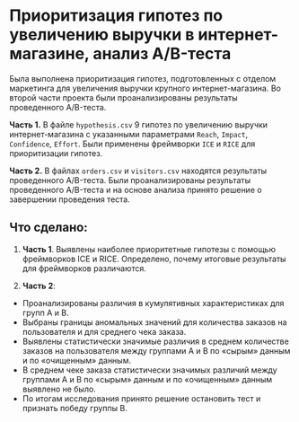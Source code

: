 # Приоритизация гипотез по увеличению выручки в интернет-магазине, анализ A/B-теста

Была выполнена приоритизация гипотез, подготовленных с отделом маркетинга для увеличения выручки крупного интернет-магазина. Во второй части проекта были проанализированы результаты проведенного A/B-теста.

**Часть 1.** В файле `hypothesis.csv` 9 гипотез по увеличению выручки интернет-магазина с указанными параметрами `Reach`, `Impact`, `Confidence`, `Effort`. Были применены фреймворки `ICE` и `RICE` для приоритизации гипотез.

**Часть 2.** В файлах `orders.csv` и `visitors.csv` находятся результаты проведенного A/B-теста. Были проанализированы результаты проведенного A/B-теста и на основе анализа принято решение о завершении проведения теста.

## Что сделано:

1. **Часть 1**. Выявлены наиболее приоритетные гипотезы с помощью фреймворков ICE и RICE. Определено, почему итоговые результаты для фреймворков различаются.


2. **Часть 2**:

* Проанализированы различия в кумулятивных характеристиках для групп A и B.
* Выбраны границы аномальных значений для количества заказов на пользователя и для среднего чека заказа.
* Выявлены статистически значимые различия в среднем количестве заказов на пользователя между группами A и B по «сырым» данным и по «очищенным» данным.
* В среднем чеке заказа статистически значимых различий между группами A и B по «сырым» данным и по «очищенным» данным выявлено не было.
* По итогам исследования принято решение остановить тест и признать победу группы B.
